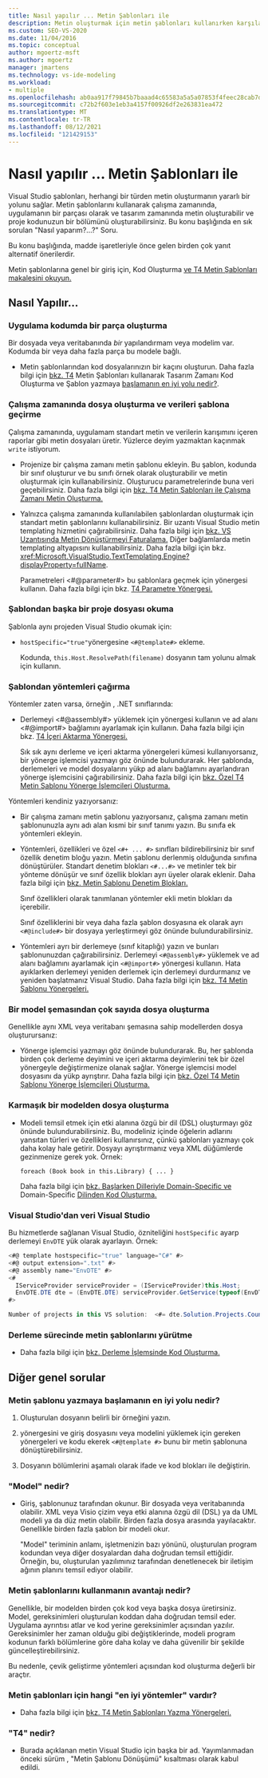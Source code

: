 ```yaml
---
title: Nasıl yapılır ... Metin Şablonları ile
description: Metin oluşturmak için metin şablonları kullanırken karşılaşılan yaygın soruların yanıtları hakkında bilgi edinmek.
ms.custom: SEO-VS-2020
ms.date: 11/04/2016
ms.topic: conceptual
author: mgoertz-msft
ms.author: mgoertz
manager: jmartens
ms.technology: vs-ide-modeling
ms.workload:
- multiple
ms.openlocfilehash: ab0aa917f79845b7baaad4c65583a5a5a07853f4feec28cab7de9646751aaf3b
ms.sourcegitcommit: c72b2f603e1eb3a4157f00926df2e263831ea472
ms.translationtype: MT
ms.contentlocale: tr-TR
ms.lasthandoff: 08/12/2021
ms.locfileid: "121429153"
---
```

# <a name="how-to--with-text-templates"></a>Nasıl yapılır ... Metin Şablonları ile
Visual Studio şablonları, herhangi bir türden metin oluşturmanın yararlı bir yolunu sağlar. Metin şablonlarını kullanarak çalışma zamanında, uygulamanın bir parçası olarak ve tasarım zamanında metin oluşturabilir ve proje kodunuzun bir bölümünü oluşturabilirsiniz. Bu konu başlığında en sık sorulan "Nasıl yaparım?...?" Soru.

 Bu konu başlığında, madde işaretleriyle önce gelen birden çok yanıt alternatif önerilerdir.

 Metin şablonlarına genel bir giriş için, Kod Oluşturma [ve T4 Metin Şablonları makalesini okuyun.](../modeling/code-generation-and-t4-text-templates.md)

## <a name="how-to-"></a>Nasıl Yapılır...

### <a name="generate-part-of-my-application-code"></a>Uygulama kodumda bir parça oluşturma
 Bir dosyada veya veritabanında *bir* yapılandırmam veya modelim var. Kodumda bir veya daha fazla parça bu modele bağlı.

- Metin şablonlarından kod dosyalarınızın bir kaçını oluşturun. Daha fazla bilgi için [bkz. T4](../modeling/design-time-code-generation-by-using-t4-text-templates.md) Metin Şablonları kullanarak Tasarım Zamanı Kod Oluşturma ve Şablon yazmaya [başlamanın en iyi yolu nedir?](#starting).

### <a name="generate-files-at-run-time-passing-data-into-the-template"></a>Çalışma zamanında dosya oluşturma ve verileri şablona geçirme
 Çalışma zamanında, uygulamam standart metin ve verilerin karışımını içeren raporlar gibi metin dosyaları üretir. Yüzlerce deyim yazmaktan kaçınmak `write` istiyorum.

- Projenize bir çalışma zamanı metin şablonu ekleyin. Bu şablon, kodunda bir sınıf oluşturur ve bu sınıfı örnek olarak oluşturabilir ve metin oluşturmak için kullanabilirsiniz. Oluşturucu parametrelerinde buna veri geçebilirsiniz. Daha fazla bilgi için [bkz. T4 Metin Şablonları ile Çalışma Zamanı Metin Oluşturma.](../modeling/run-time-text-generation-with-t4-text-templates.md)

- Yalnızca çalışma zamanında kullanılabilen şablonlardan oluşturmak için standart metin şablonlarını kullanabilirsiniz. Bir uzantı Visual Studio metin templating hizmetini çağırabilirsiniz. Daha fazla bilgi için [bkz. VS Uzantısında Metin Dönüştürmeyi Faturalama.](../modeling/invoking-text-transformation-in-a-vs-extension.md) Diğer bağlamlarda metin templating altyapısını kullanabilirsiniz. Daha fazla bilgi için bkz. <xref:Microsoft.VisualStudio.TextTemplating.Engine?displayProperty=fullName>.

     Parametreleri \<#@parameter#> bu şablonlara geçmek için yönergesi kullanın. Daha fazla bilgi için bkz. [T4 Parametre Yönergesi.](../modeling/t4-parameter-directive.md)

### <a name="read-another-project-file-from-a-template"></a>Şablondan başka bir proje dosyası okuma
 Şablonla aynı projeden Visual Studio okumak için:

- `hostSpecific="true"`yönergesine `<#@template#>` ekleme.

     Kodunda, `this.Host.ResolvePath(filename)` dosyanın tam yolunu almak için kullanın.

### <a name="invoke-methods-from-a-template"></a>Şablondan yöntemleri çağırma

Yöntemler zaten varsa, örneğin , .NET sınıflarında:

- Derlemeyi \<#@assembly#> yüklemek için yönergesi kullanın ve ad alanı \<#@import#> bağlamını ayarlamak için kullanın. Daha fazla bilgi için bkz. [T4 İçeri Aktarma Yönergesi.](../modeling/t4-import-directive.md)

   Sık sık aynı derleme ve içeri aktarma yönergeleri kümesi kullanıyorsanız, bir yönerge işlemcisi yazmayı göz önünde bulundurarak. Her şablonda, derlemeleri ve model dosyalarını yükp ad alanı bağlamını ayarlandıran yönerge işlemcisini çağırabilirsiniz. Daha fazla bilgi için [bkz. Özel T4 Metin Şablonu Yönerge İşlemcileri Oluşturma.](../modeling/creating-custom-t4-text-template-directive-processors.md)

Yöntemleri kendiniz yazıyorsanız:

- Bir çalışma zamanı metin şablonu yazıyorsanız, çalışma zamanı metin şablonunuzla aynı adı alan kısmi bir sınıf tanımı yazın. Bu sınıfa ek yöntemleri ekleyin.

- Yöntemleri, özellikleri ve özel `<#+ ... #>` sınıfları bildirebilirsiniz bir sınıf özellik denetim bloğu yazın. Metin şablonu derlenmiş olduğunda sınıfına dönüştürüler. Standart denetim blokları `<#...#>` ve metinler tek bir yönteme dönüşür ve sınıf özellik blokları ayrı üyeler olarak eklenir. Daha fazla bilgi için [bkz. Metin Şablonu Denetim Blokları.](../modeling/text-template-control-blocks.md)

   Sınıf özellikleri olarak tanımlanan yöntemler ekli metin blokları da içerebilir.

   Sınıf özelliklerini bir veya daha fazla şablon dosyasına ek olarak ayrı `<#@include#>` bir dosyaya yerleştirmeyi göz önünde bulundurabilirsiniz.

- Yöntemleri ayrı bir derlemeye (sınıf kitaplığı) yazın ve bunları şablonunuzdan çağırabilirsiniz. Derlemeyi `<#@assembly#>` yüklemek ve ad alanı bağlamını ayarlamak için `<#@import#>` yönergesi kullanın. Hata ayıklarken derlemeyi yeniden derlemek için derlemeyi durdurmanız ve yeniden başlatmanız Visual Studio. Daha fazla bilgi için [bkz. T4 Metin Şablonu Yönergeleri.](../modeling/t4-text-template-directives.md)

### <a name="generate-many-files-from-one-model-schema"></a>Bir model şemasından çok sayıda dosya oluşturma
 Genellikle aynı XML veya veritabanı şemasına sahip modellerden dosya oluşturursanız:

- Yönerge işlemcisi yazmayı göz önünde bulundurarak. Bu, her şablonda birden çok derleme deyimini ve içeri aktarma deyimlerini tek bir özel yönergeyle değiştirmenize olanak sağlar. Yönerge işlemcisi model dosyasını da yükp ayrıştırır. Daha fazla bilgi için [bkz. Özel T4 Metin Şablonu Yönerge İşlemcileri Oluşturma.](../modeling/creating-custom-t4-text-template-directive-processors.md)

### <a name="generate-files-from-a-complex-model"></a>Karmaşık bir modelden dosya oluşturma

- Modeli temsil etmek için etki alanına özgü bir dil (DSL) oluşturmayı göz önünde bulundurabilirsiniz. Bu, modeliniz içinde öğelerin adlarını yansıtan türleri ve özellikleri kullanırsınız, çünkü şablonları yazmayı çok daha kolay hale getirir. Dosyayı ayrıştırmanız veya XML düğümlerde gezinmenize gerek yok. Örnek:

     `foreach (Book book in this.Library) { ... }`

     Daha fazla bilgi için [bkz. Başlarken Dilleriyle Domain-Specific ve](../modeling/getting-started-with-domain-specific-languages.md) Domain-Specific [Dilinden Kod Oluşturma.](../modeling/generating-code-from-a-domain-specific-language.md)

### <a name="get-data-from-visual-studio"></a>Visual Studio'dan veri Visual Studio
 Bu hizmetlerde sağlanan Visual Studio, özniteliğini `hostSpecific` ayarp derlemeyi `EnvDTE` yük olarak ayarlayın. Örnek:

```csharp
<#@ template hostspecific="true" language="C#" #>
<#@ output extension=".txt" #>
<#@ assembly name="EnvDTE" #>
<#
  IServiceProvider serviceProvider = (IServiceProvider)this.Host;
  EnvDTE.DTE dte = (EnvDTE.DTE) serviceProvider.GetService(typeof(EnvDTE.DTE));
#>

Number of projects in this VS solution:  <#= dte.Solution.Projects.Count #>
```

### <a name="execute-text-templates-in-the-build-process"></a>Derleme sürecinde metin şablonlarını yürütme

- Daha fazla bilgi için [bkz. Derleme İşlemsinde Kod Oluşturma.](../modeling/code-generation-in-a-build-process.md)

## <a name="more-general-questions"></a>Diğer genel sorular

### <a name="what-is-the-best-way-to-start-writing-a-text-template"></a><a name="starting"></a> Metin şablonu yazmaya başlamanın en iyi yolu nedir?

1. Oluşturulan dosyanın belirli bir örneğini yazın.

2. yönergesini ve giriş dosyasını veya modelini yüklemek için gereken yönergeleri ve kodu ekerek `<#@template #>` bunu bir metin şablonuna dönüştürebilirsiniz.

3. Dosyanın bölümlerini aşamalı olarak ifade ve kod blokları ile değiştirin.

### <a name="what-is-a-model"></a>"Model" nedir?

- Giriş, şablonunuz tarafından okunur. Bir dosyada veya veritabanında olabilir. XML veya Visio çizim veya etki alanına özgü dil (DSL) ya da UML modeli ya da düz metin olabilir. Birden fazla dosya arasında yayılacaktır. Genellikle birden fazla şablon bir modeli okur.

     "Model" teriminin anlamı, işletmenizin bazı yönünü, oluşturulan program kodundan veya diğer dosyalardan daha doğrudan temsil ettiğidir. Örneğin, bu, oluşturulan yazılımınız tarafından denetlenecek bir iletişim ağının planını temsil ediyor olabilir.

### <a name="what-is-the-benefit-of-using-text-templates"></a>Metin şablonlarını kullanmanın avantajı nedir?
 Genellikle, bir modelden birden çok kod veya başka dosya üretirsiniz. Model, gereksinimleri oluşturulan koddan daha doğrudan temsil eder. Uygulama ayrıntısı atlar ve kod yerine gereksinimler açısından yazılır. Gereksinimler her zaman olduğu gibi değiştiklerinde, modeli program kodunun farklı bölümlerine göre daha kolay ve daha güvenilir bir şekilde güncelleştirebilirsiniz.

 Bu nedenle, çevik geliştirme yöntemleri açısından kod oluşturma değerli bir araçtır.

### <a name="what-best-practices-are-there-for-text-templates"></a>Metin şablonları için hangi "en iyi yöntemler" vardır?

- Daha fazla bilgi için [bkz. T4 Metin Şablonları Yazma Yönergeleri.](../modeling/guidelines-for-writing-t4-text-templates.md)

### <a name="what-is-t4"></a>"T4" nedir?

- Burada açıklanan metin Visual Studio için başka bir ad. Yayımlanmadan önceki sürüm , "Metin Şablonu Dönüşümü" kısaltması olarak kabul edildi.
